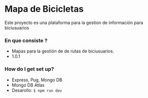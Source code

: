 # Mapa de Bicicletas #

Este proyecto es una plataforma para la gestion de información para biciusuarios

### En que consiste ? ###

* Mapas para la gestión de de rutas de biciusuarios.
* 1.0.1

### How do I get set up? ###
 
* Express, Pug, Mongo DB
* Mongo DB Atlas
* Desarollo: `$ npm run dev`
